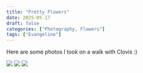 ```yaml
---
title: "Pretty Flowers"
date: 2025-05-17
draft: false
categories: ["Photography, Flowers"]
tags: ["Evangeline"]
---
```


Here are some photos I took on a walk with Clovis :)

![](/images/flower1.jpg)
![](/images/flower2.jpg)
![](/images/flower3.jpg)
